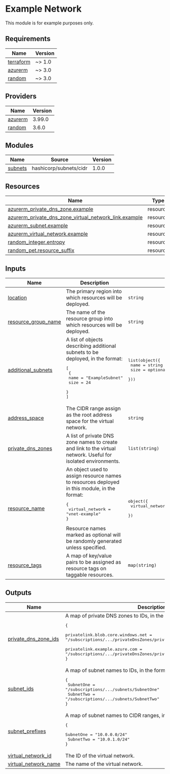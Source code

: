 # Example Network

This module is for example purposes only.

<!-- BEGIN_TF_DOCS -->
## Requirements

| Name | Version |
|------|---------|
| <a name="requirement_terraform"></a> [terraform](#requirement\_terraform) | ~> 1.0 |
| <a name="requirement_azurerm"></a> [azurerm](#requirement\_azurerm) | ~> 3.0 |
| <a name="requirement_random"></a> [random](#requirement\_random) | ~> 3.0 |

## Providers

| Name | Version |
|------|---------|
| <a name="provider_azurerm"></a> [azurerm](#provider\_azurerm) | 3.99.0 |
| <a name="provider_random"></a> [random](#provider\_random) | 3.6.0 |

## Modules

| Name | Source | Version |
|------|--------|---------|
| <a name="module_subnets"></a> [subnets](#module\_subnets) | hashicorp/subnets/cidr | 1.0.0 |

## Resources

| Name | Type |
|------|------|
| [azurerm_private_dns_zone.example](https://registry.terraform.io/providers/hashicorp/azurerm/latest/docs/resources/private_dns_zone) | resource |
| [azurerm_private_dns_zone_virtual_network_link.example](https://registry.terraform.io/providers/hashicorp/azurerm/latest/docs/resources/private_dns_zone_virtual_network_link) | resource |
| [azurerm_subnet.example](https://registry.terraform.io/providers/hashicorp/azurerm/latest/docs/resources/subnet) | resource |
| [azurerm_virtual_network.example](https://registry.terraform.io/providers/hashicorp/azurerm/latest/docs/resources/virtual_network) | resource |
| [random_integer.entropy](https://registry.terraform.io/providers/hashicorp/random/latest/docs/resources/integer) | resource |
| [random_pet.resource_suffix](https://registry.terraform.io/providers/hashicorp/random/latest/docs/resources/pet) | resource |

## Inputs

| Name | Description | Type | Default | Required |
|------|-------------|------|---------|:--------:|
| <a name="input_location"></a> [location](#input\_location) | The primary region into which resources will be deployed. | `string` | n/a | yes |
| <a name="input_resource_group_name"></a> [resource\_group\_name](#input\_resource\_group\_name) | The name of the resource group into which resources will be deployed. | `string` | n/a | yes |
| <a name="input_additional_subnets"></a> [additional\_subnets](#input\_additional\_subnets) | A list of objects describing additional subnets to be deployed, in the format:<pre>[<br>  {<br>    name = "ExampleSubnet"<br>    size = 24<br>  }<br>]</pre> | <pre>list(object({<br>    name = string<br>    size = optional(number)<br>  }))</pre> | `[]` | no |
| <a name="input_address_space"></a> [address\_space](#input\_address\_space) | The CIDR range assign as the root address space for the virtual network. | `string` | `"10.24.0.0/24"` | no |
| <a name="input_private_dns_zones"></a> [private\_dns\_zones](#input\_private\_dns\_zones) | A list of private DNS zone names to create and link to the virtual network. Useful for isolated environments. | `list(string)` | `[]` | no |
| <a name="input_resource_name"></a> [resource\_name](#input\_resource\_name) | An object used to assign resource names to resources deployed in this module, in the format:<pre>{<br>  virtual_network = "vnet-example"<br>}</pre>Resource names marked as optional will be randomly generated unless specified. | <pre>object({<br>    virtual_network = optional(string)<br>  })</pre> | `{}` | no |
| <a name="input_resource_tags"></a> [resource\_tags](#input\_resource\_tags) | A map of key/value pairs to be assigned as resource tags on taggable resources. | `map(string)` | `{}` | no |

## Outputs

| Name | Description |
|------|-------------|
| <a name="output_private_dns_zone_ids"></a> [private\_dns\_zone\_ids](#output\_private\_dns\_zone\_ids) | A map of private DNS zones to IDs, in the format:<pre>{<br>  privatelink.blob.core.windows.net = "/subscriptions/.../privateDnsZones/privatelink.blob.core.windows.net"<br>  privatelink.example.azure.com      = "/subscriptions/.../privateDnsZones/privatelink.example.azure.com"<br>}</pre> |
| <a name="output_subnet_ids"></a> [subnet\_ids](#output\_subnet\_ids) | A map of subnet names to IDs, in the format:<pre>{<br>  SubnetOne = "/subscriptions/.../subnets/SubnetOne"<br>  SubnetTwo = "/subscriptions/.../subnets/SubnetTwo"<br>}</pre> |
| <a name="output_subnet_prefixes"></a> [subnet\_prefixes](#output\_subnet\_prefixes) | A map of subnet names to CIDR ranges, in the format:<pre>{<br>  SubnetOne = "10.0.0.0/24"<br>  SubnetTwo = "10.0.1.0/24"<br>}</pre> |
| <a name="output_virtual_network_id"></a> [virtual\_network\_id](#output\_virtual\_network\_id) | The ID of the virtual network. |
| <a name="output_virtual_network_name"></a> [virtual\_network\_name](#output\_virtual\_network\_name) | The name of the virtual network. |
<!-- END_TF_DOCS -->
